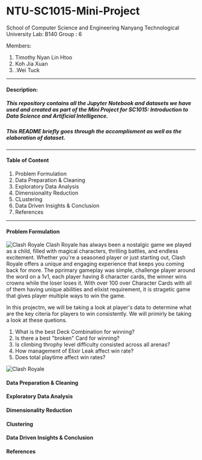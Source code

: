 # NTU-SC1015-Mini-Project
School of Computer Science and Engineering
Nanyang Technological University
Lab: B140
Group : 6

Members:

1. Timothy Nyan Lin Htoo
2. Koh Jia Xuan
3. .Wei Tuck
---
#### Description:
##### This repository contains all the Jupyter Notebook and datasets we have used and created as part of the Mini Project for SC1015: Introduction to Data Science and Artificial Intelligence.
##### This README briefly goes through the accomplisment as well as the elaboration of dataset.
---
#### Table of Content
1. Problem Formulation
2. Data Preparation & Cleaning
3. Exploratory Data Analysis
4. Dimensionality Reduction
5. CLustering
6. Data Driven Insights & Conclusion
7. References
---
#### Problem Formulation
![Clash Royale](https://static1.thegamerimages.com/wordpress/wp-content/uploads/2023/02/clash-royale-man-and-match.jpg)
Clash Royale has always been a nostalgic game we played as a child, filled with magical characters, thrilling battles, and endless excitement. Whether you're a seasoned player or just starting out, Clash Royale offers a unique and engaging experience that keeps you coming back for more. The pprimary gameplay was simple, challenge player around the word on a 1v1, each player having 8 character cards, the winner wins crowns while the loser loses it. With over 100 over Character Cards with all of them having unique abilities and elixist requirement, it is stragetic game that gives player multiple ways to win the game.

In this projectm, we will be taking a look at player's data to determine what are the key citeria for players to win consistently. We will primirly be taking a look at these quetions.
1. What is the best Deck Combination for winning?
2. Is there a best "broken" Card for winning?
3. Is climbing throphy level difficulty consisted across all arenas?
4. How management of Elixir Leak affect win rate?
5. Does total playtime affect win rates?

![Clash Royale](https://gifdb.com/images/high/video-game-clash-royale-laughing-king-emote-5ms9vhxu14101bam.gif)
#### Data Preparation & Cleaning



#### Exploratory Data Analysis


#### Dimensionality Reduction


#### Clustering


#### Data Driven Insights & Conclusion


#### References

